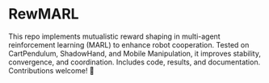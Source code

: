 # RewMARL
This repo implements mutualistic reward shaping in multi-agent reinforcement learning (MARL) to enhance robot cooperation. Tested on CartPendulum, ShadowHand, and Mobile Manipulation, it improves stability, convergence, and coordination. Includes code, results, and documentation. Contributions welcome! 🚀
